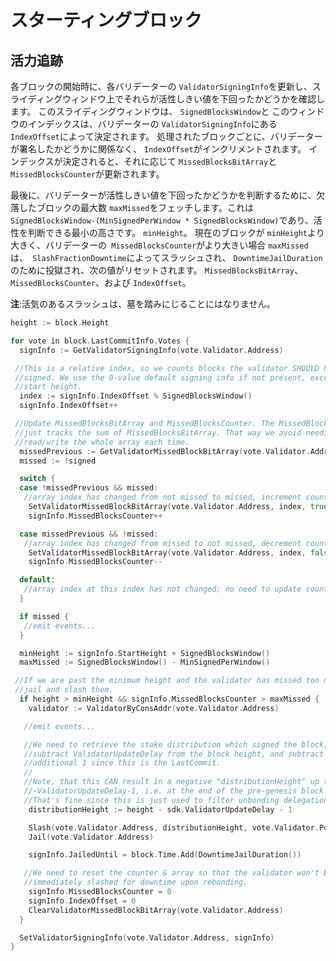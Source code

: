 # スターティングブロック

## 活力追跡

各ブロックの開始時に、各バリデーターの `ValidatorSigningInfo`を更新し、スライディングウィンドウ上でそれらが活性しきい値を下回ったかどうかを確認します。
このスライディングウィンドウは、 `SignedBlocksWindow`と
このウィンドウのインデックスは、バリデーターの `ValidatorSigningInfo`にある` IndexOffset`によって決定されます。 処理されたブロックごとに、バリデーターが署名したかどうかに関係なく、 `IndexOffset`がインクリメントされます。 インデックスが決定されると、それに応じて `MissedBlocksBitArray`と` MissedBlocksCounter`が更新されます。

最後に、バリデーターが活性しきい値を下回ったかどうかを判断するために、欠落したブロックの最大数 `maxMissed`をフェッチします。これは` SignedBlocksWindow-(MinSignedPerWindow * SignedBlocksWindow) `であり、活性を判断できる最小の高さです。 `minHeight`。 現在のブロックが `minHeight`より大きく、バリデーターの` MissedBlocksCounter`がより大きい場合
`maxMissed`は、` SlashFractionDowntime`によってスラッシュされ、 `DowntimeJailDuration`のために投獄され、次の値がリセットされます。
`MissedBlocksBitArray`、` MissedBlocksCounter`、および `IndexOffset`。

**注**:活気のあるスラッシュは、墓を踏みにじることにはなりません。 

```go
height := block.Height

for vote in block.LastCommitInfo.Votes {
  signInfo := GetValidatorSigningInfo(vote.Validator.Address)

 //This is a relative index, so we counts blocks the validator SHOULD have
 //signed. We use the 0-value default signing info if not present, except for
 //start height.
  index := signInfo.IndexOffset % SignedBlocksWindow()
  signInfo.IndexOffset++

 //Update MissedBlocksBitArray and MissedBlocksCounter. The MissedBlocksCounter
 //just tracks the sum of MissedBlocksBitArray. That way we avoid needing to
 //read/write the whole array each time.
  missedPrevious := GetValidatorMissedBlockBitArray(vote.Validator.Address, index)
  missed := !signed

  switch {
  case !missedPrevious && missed:
   //array index has changed from not missed to missed, increment counter
    SetValidatorMissedBlockBitArray(vote.Validator.Address, index, true)
    signInfo.MissedBlocksCounter++

  case missedPrevious && !missed:
   //array index has changed from missed to not missed, decrement counter
    SetValidatorMissedBlockBitArray(vote.Validator.Address, index, false)
    signInfo.MissedBlocksCounter--

  default:
   //array index at this index has not changed; no need to update counter
  }

  if missed {
   //emit events...
  }

  minHeight := signInfo.StartHeight + SignedBlocksWindow()
  maxMissed := SignedBlocksWindow() - MinSignedPerWindow()

 //If we are past the minimum height and the validator has missed too many
 //jail and slash them.
  if height > minHeight && signInfo.MissedBlocksCounter > maxMissed {
    validator := ValidatorByConsAddr(vote.Validator.Address)

   //emit events...

   //We need to retrieve the stake distribution which signed the block, so we
   //subtract ValidatorUpdateDelay from the block height, and subtract an
   //additional 1 since this is the LastCommit.
   //
   //Note, that this CAN result in a negative "distributionHeight" up to
   //-ValidatorUpdateDelay-1, i.e. at the end of the pre-genesis block (none) = at the beginning of the genesis block.
   //That's fine since this is just used to filter unbonding delegations & redelegations.
    distributionHeight := height - sdk.ValidatorUpdateDelay - 1

    Slash(vote.Validator.Address, distributionHeight, vote.Validator.Power, SlashFractionDowntime())
    Jail(vote.Validator.Address)

    signInfo.JailedUntil = block.Time.Add(DowntimeJailDuration())

   //We need to reset the counter & array so that the validator won't be
   //immediately slashed for downtime upon rebonding.
    signInfo.MissedBlocksCounter = 0
    signInfo.IndexOffset = 0
    ClearValidatorMissedBlockBitArray(vote.Validator.Address)
  }

  SetValidatorSigningInfo(vote.Validator.Address, signInfo)
}
```
